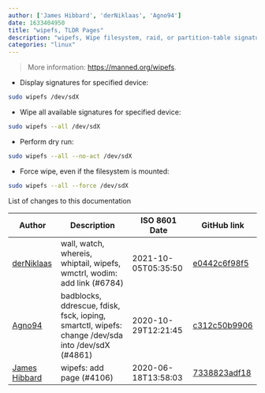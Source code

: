 ```yaml
---
author: ['James Hibbard', 'derNiklaas', 'Agno94']
date: 1633404950
title: "wipefs, TLDR Pages"
description: "wipefs, Wipe filesystem, raid, or partition-table signatures from a device."
categories: "linux"
---
```

> More information: <https://manned.org/wipefs>.

- Display signatures for specified device:

```bash
sudo wipefs /dev/sdX
```

- Wipe all available signatures for specified device:

```bash
sudo wipefs --all /dev/sdX
```

- Perform dry run:

```bash
sudo wipefs --all --no-act /dev/sdX
```

- Force wipe, even if the filesystem is mounted:

```bash
sudo wipefs --all --force /dev/sdX
```
List of changes to this documentation


Author | Description | ISO 8601 Date | GitHub link
------|-----|-----|-----
[derNiklaas](mailto:derNiklaas@users.noreply.github.com) | wall, watch, whereis, whiptail, wipefs, wmctrl, wodim: add link (#6784) | 2021-10-05T05:35:50 | [e0442c6f98f5](https://github.com/tldr-pages/tldr/commit/e0442c6f98f5e01ffc3acd1398249cf0a8a3673d)
[Agno94](mailto:agnophi@gmail.com) | badblocks, ddrescue, fdisk, fsck, ioping, smartctl, wipefs: change /dev/sda into /dev/sdX (#4861) | 2020-10-29T12:21:45 | [c312c50b9906](https://github.com/tldr-pages/tldr/commit/c312c50b99062c4dca949685ddc31385b179b7d5)
[James Hibbard](mailto:1940994+jameshibbard@users.noreply.github.com) | wipefs: add page (#4106) | 2020-06-18T13:58:03 | [7338823adf18](https://github.com/tldr-pages/tldr/commit/7338823adf1879c7ac6e947ece417be02f5d165f)

